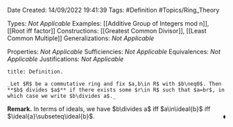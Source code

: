 <div class="topSpace"></div>

Date Created: 14/09/2022 19:41:39
Tags: #Definition #Topics/Ring_Theory

Types: _Not Applicable_
Examples: [[Additive Group of Integers mod n]], [[Root iff factor]]
Constructions: [[Greatest Common Divisor]], [[Least Common Multiple]]
Generalizations: _Not Applicable_

Properties: _Not Applicable_
Sufficiencies: _Not Applicable_
Equivalences: _Not Applicable_
Justifications: _Not Applicable_

``` ad-Definition
title: Definition.

_Let $R$ be a commutative ring and fix $a,b\in R$ with $b\neq0$. Then **$b$ divides $a$** if there exists some $r\in R$ such that $a=br$, in which case we write $b\divides a$._

```

**Remark.** In terms of ideals, we have $b\divides a$ iff $a\in\ideal{b}$ iff $\ideal{a}\subseteq\ideal{b}$.<span style="float:right;">$\blacklozenge$</span>
